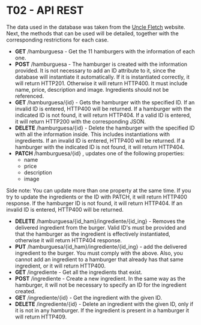 # T02 - API REST
The data used in the database was taken from the [Uncle Fletch](https://delivery.uncle-fletch.com) website. Next, the methods that can be used will be detailed, together with the corresponding restrictions for each case.
- **GET** /hamburguesa - Get the 11 hamburgers with the information of each one.
- **POST** /hamburguesa - The hamburger is created with the information provided. It is not necessary to add an ID attribute to it, since the database will instantiate it automatically. If it is instantiated correctly, it will return HTTP201. Otherwise it will return HTTP400. It must include name, price, description and image. Ingredients should not be referenced.
- **GET** /hamburguesa/{id} - Gets the hamburger with the specified ID. If an invalid ID is entered, HTTP400 will be returned. If a hamburger with the indicated ID is not found, it will return HTTP404. If a valid ID is entered, it will return HTTP200 with the corresponding JSON.
- **DELETE** /hamburguesa/{id} - Delete the hamburger with the specified ID with all the information inside. This includes instantiations with ingredients. If an invalid ID is entered, HTTP400 will be returned. If a hamburger with the indicated ID is not found, it will return HTTP404.
- **PATCH** /hamburguesa/{id} , updates one of the following properties:
  - name
  - price
  - description
  - image

Side note: You can update more than one property at the same time. If you try to update the ingredients or the ID with PATCH, it will return HTTP400 response. If the hamburger ID is not found, it will return HTTP404. If an invalid ID is entered, HTTP400 will be returned.
- **DELETE** /hamburguesa/{id_ham}/ingrediente/{id_ing} - Removes the delivered ingredient from the burger. Valid ID's must be provided and that the hamburger as the ingredient is effectively instantiated, otherwise it will return HTTP404 response.
- **PUT** /hamburguesa/{id_ham}/ingrediente/{id_ing} - add the delivered ingredient to the burger. You must comply with the above. Also, you cannot add an ingredient to a hamburger that already has that same ingredient, or it will return HTTP400.
- **GET** /ingrediente - Get all the ingredients that exist.
- **POST** /ingrediente - Create a new ingredient. In the same way as the hamburger, it will not be necessary to specify an ID for the ingredient created.
- **GET** /ingrediente/{id} - Get the ingredient with the given ID.
- **DELETE** /ingrediente/{id} - Delete an ingredient with the given ID, only if it is not in any hamburger. If the ingredient is present in a hamburger it will return HTTP409.
